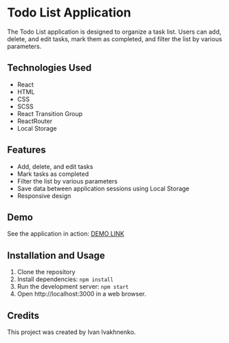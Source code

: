 # Todo List Application

The Todo List application is designed to organize a task list. Users can add, delete, and edit tasks, mark them as completed, and filter the list by various parameters.

## Technologies Used

- React
- HTML
- CSS
- SCSS
- React Transition Group
- ReactRouter
- Local Storage

## Features

- Add, delete, and edit tasks
- Mark tasks as completed
- Filter the list by various parameters
- Save data between application sessions using Local Storage
- Responsive design

## Demo

See the application in action: [DEMO LINK](https://gusillus.github.io/todo-app/)

## Installation and Usage

1. Clone the repository
2. Install dependencies: `npm install`
3. Run the development server: `npm start`
4. Open http://localhost:3000 in a web browser.

## Credits

This project was created by Ivan Ivakhnenko.
